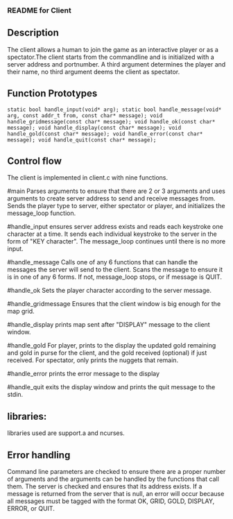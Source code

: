 ### README for Client

## Description
The client allows a human to join the game as an interactive player or as a spectator.The client starts from the commandline and is initialized with a server address and portnumber. A third argument determines the player and their name, no third argument deems the client as spectator. 


## Function Prototypes

`static bool handle_input(void* arg);
static bool handle_message(void* arg, const addr_t from, const char* message);
void handle_gridmessage(const char* message);
void handle_ok(const char* message);
void handle_display(const char* message);
void handle_gold(const char* message);
void handle_error(const char* message);
void handle_quit(const char* message);
` 

## Control flow

The client is implemented in client.c with nine functions.

#main
Parses arguments to ensure that there are 2 or 3 arguments and uses arguments to create server address to send and receive messages from. Sends the player type to server, either spectator or player, and initializes the message_loop function. 

#handle_input
ensures server address exists and reads each keystroke one character at a time. It sends each individual keystroke to the server in the form of "KEY character". The message_loop continues until there is no more input.

#handle_message
Calls one of any 6 functions that can handle the messages the server will send to the client. Scans the message to ensure it is in one of any 6 forms. If not, message_loop stops, or if message is QUIT.

#handle_ok
Sets the player character according to the server message.

#handle_gridmessage
Ensures that the client window is big enough for the map grid.

#handle_display
prints map sent after "DISPLAY" message to the client window.

#handle_gold
For player, prints to the display the updated gold remaining and gold in purse for the client, and the gold received (optional) if just received. For spectator, only prints the nuggets that remain.

#handle_error
prints the error message to the display

#handle_quit
exits the display window and prints the quit message to the stdin.

## libraries:

libraries used are support.a and ncurses.

## Error handling

Command line parameters are checked to ensure there are a proper number of arguments and the arguments can be handled by the functions that call them. The server is checked and ensures that its address exists. If a message is returned from the server that is null, an error will occur because all messages must be tagged with the format OK, GRID, GOLD, DISPLAY, ERROR, or QUIT.